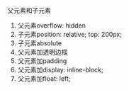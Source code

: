 父元素和子元素

1. 父元素overflow: hidden
2. 子元素position: relative; top: 200px;
3. 子元素absolute
4. 父元素加透明边框
5. 父元素加padding
6. 父元素加display: inline-block;
7. 父元素加float: left;